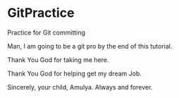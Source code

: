 # GitPractice
Practice for Git committing


Man, I am going to be a git pro by the end of this tutorial. 

Thank You God for taking me here.

Thank You God for helping get my dream Job. 

Sincerely, your child, Amulya. Always and forever. 